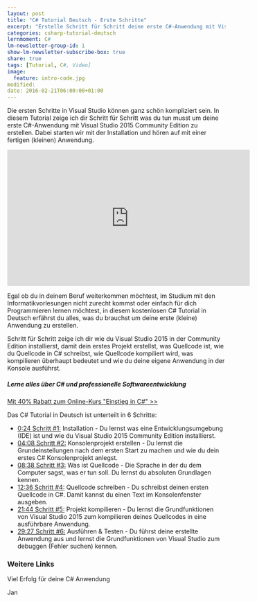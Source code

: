 ```yaml
---
layout: post
title: "C# Tutorial Deutsch - Erste Schritte"
excerpt: "Erstelle Schritt für Schritt deine erste C#-Anwendung mit Visual Studio 2015 Community Edition."
categories: csharp-tutorial-deutsch
lernmoment: C#
lm-newsletter-group-id: 1
show-lm-newsletter-subscribe-box: true
share: true
tags: [Tutorial, C#, Video]
image:
  feature: intro-code.jpg
modified:
date: 2016-02-21T06:00:00+01:00
---
```


Die ersten Schritte in Visual Studio können ganz schön kompliziert sein. In diesem Tutorial zeige ich dir Schritt für Schritt was du tun musst um deine erste C#-Anwendung mit Visual Studio 2015 Community Edition zu erstellen. Dabei starten wir mit der Installation und hören auf mit einer fertigen (kleinen) Anwendung.

<iframe width="560" height="315" src="https://www.youtube.com/embed/rtilizFAldA" frameborder="0" allowfullscreen></iframe>

Egal ob du in deinem Beruf weiterkommen möchtest, im Studium mit den Informatikvorlesungen nicht zurecht kommst oder einfach für dich Programmieren lernen möchtest, in diesem kostenlosen C# Tutorial in Deutsch erfährst du alles, was du brauchst um deine erste (kleine) Anwendung zu erstellen. 

Schritt für Schritt zeige ich dir wie du Visual Studio 2015 in der Community Edition installierst, damit dein erstes Projekt erstellst, was Quellcode ist, wie du Quellcode in C# schreibst, wie Quellcode kompiliert wird, was kompilieren überhaupt bedeutet und wie du deine eigene Anwendung in der Konsole ausführst. 

<div class="subscribe-notice">
<h5>Lerne alles über C# und professionelle Softwareentwicklung</h5>
<a markdown="0" href="https://www.udemy.com/einstieg-in-csharp-software-programmieren-wie-ein-profi/?couponCode=LM2016_UCSK75" class="notice-button">Mit 40% Rabatt zum Online-Kurs "Einstieg in C#" >></a>
</div>

Das C# Tutorial in Deutsch ist unterteilt in 6 Schritte:

 - [0:24 Schritt #1:](https://youtu.be/rtilizFAldA?list=PLP2TrPpx5VNkr-wmkjguVZAvN4T5EPJbF&t=24) Installation - Du lernst was eine Entwicklungsumgebung (IDE) ist und wie du Visual Studio 2015 Community Edition installierst.
 - [04:08 Schritt #2:](https://youtu.be/rtilizFAldA?list=PLP2TrPpx5VNkr-wmkjguVZAvN4T5EPJbF&t=248) Konsolenprojekt erstellen - Du lernst die Grundeinstellungen nach dem ersten Start zu machen und wie du dein erstes C# Konsolenprojekt anlegst.
 - [08:38 Schritt #3:](https://youtu.be/rtilizFAldA?list=PLP2TrPpx5VNkr-wmkjguVZAvN4T5EPJbF&t=518) Was ist Quellcode - Die Sprache in der du dem Computer sagst, was er tun soll. Du lernst du absoluten Grundlagen kennen.
 - [12:36 Schritt #4:](https://youtu.be/rtilizFAldA?list=PLP2TrPpx5VNkr-wmkjguVZAvN4T5EPJbF&t=756) Quellcode schreiben - Du schreibst deinen ersten Quellcode in C#. Damit kannst du einen Text im Konsolenfenster ausgeben.
 - [21:44 Schritt #5:](https://youtu.be/rtilizFAldA?list=PLP2TrPpx5VNkr-wmkjguVZAvN4T5EPJbF&t=1304) Projekt kompilieren - Du lernst die Grundfunktionen von Visual Studio 2015 zum kompilieren deines Quellcodes in eine ausführbare Anwendung.
 - [29:27 Schritt #6:](https://youtu.be/rtilizFAldA?list=PLP2TrPpx5VNkr-wmkjguVZAvN4T5EPJbF&t=1767) Ausführen & Testen - Du führst deine erstellte Anwendung aus und lernst die Grundfunktionen von Visual Studio zum debuggen (Fehler suchen) kennen.

### Weitere Links

Viel Erfolg für deine C# Anwendung

Jan
